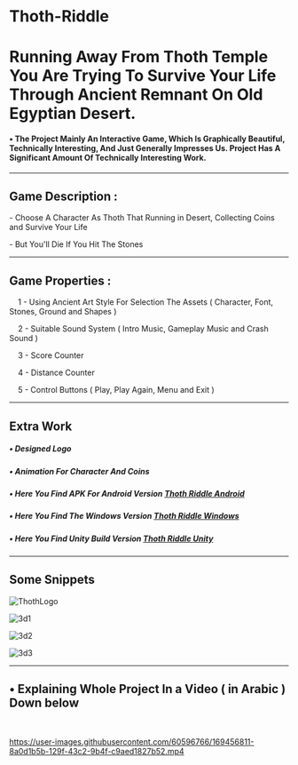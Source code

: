 # Thoth-Riddle
<h1>Running Away From Thoth Temple You Are Trying To Survive Your Life Through Ancient Remnant On Old Egyptian Desert.</h1>
<h4> •  The Project Mainly An Interactive Game, Which Is Graphically Beautiful, Technically Interesting, And Just Generally Impresses Us.
Project Has A Significant Amount Of Technically Interesting Work. </h4>
<hr>
<h2>Game Description : </h2>
<p> - Choose A Character As Thoth That Running in Desert, Collecting Coins and Survive Your Life</p>
<p> - But You'll Die If You Hit The Stones </p>
<hr>
<h2>Game Properties : </h2>
<p>&nbsp;&nbsp;&nbsp; 1 - Using Ancient Art Style For Selection The Assets ( Character, Font, Stones, Ground and Shapes )</p>
<p>&nbsp;&nbsp;&nbsp; 2 - Suitable Sound System ( Intro Music, Gameplay Music and Crash Sound )</p>
<p>&nbsp;&nbsp;&nbsp; 3 - Score Counter</p>
<p>&nbsp;&nbsp;&nbsp; 4 - Distance Counter</p>
<p>&nbsp;&nbsp;&nbsp; 5 - Control Buttons ( Play, Play Again, Menu and Exit )</p>

<hr>
<h2>Extra Work</h2>
<h5>  •   Designed Logo</h5>
<h5>  •   Animation For Character And Coins</h5>
<h5>  •   Here You Find APK For Android Version <a href="https://github.com/Mohamed-Abdelsatar/Thoth-Riddle/tree/master/3D%20-%20Game/Builds/Android"> Thoth Riddle  Android</a> </h5>
<h5>  •   Here You Find The Windows Version <a href="https://github.com/Mohamed-Abdelsatar/Thoth-Riddle/tree/master/3D%20-%20Game/Builds/Windows"> Thoth Riddle Windows</a> </h5>
<h5>  •   Here You Find Unity Build Version <a href="https://github.com/Mohamed-Abdelsatar/Thoth-Riddle/tree/master/3D%20-%20Game/Thoth%20Riddle%20(Unity%20Project)"> Thoth Riddle Unity</a> </h5>
<hr>
<h2> Some Snippets </h2>

![ThothLogo](https://user-images.githubusercontent.com/60596766/169457303-8aed0b99-d2b3-42a5-add1-cf52079a9fa4.png)

![3d1](https://user-images.githubusercontent.com/60596766/169457693-47eb21d2-47b3-4f3e-95ca-cb21f251451d.png)

![3d2](https://user-images.githubusercontent.com/60596766/169457713-b87787d6-e196-4e7b-ba3b-701af31eeb4c.png)


![3d3](https://user-images.githubusercontent.com/60596766/169457730-b1e4f452-41cc-4127-b326-ffd79a9cb051.png)


<hr>
 <h2>  • Explaining Whole Project In a Video ( in Arabic ) Down below </h2><br>
 


https://user-images.githubusercontent.com/60596766/169456811-8a0d1b5b-129f-43c2-9b4f-c9aed1827b52.mp4




 
